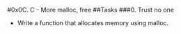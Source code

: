 #0x0C. C - More malloc, free
##Tasks
###0. Trust no one
- Write a function that allocates memory using malloc.
